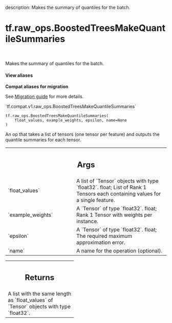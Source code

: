 description: Makes the summary of quantiles for the batch.

<div itemscope itemtype="http://developers.google.com/ReferenceObject">
<meta itemprop="name" content="tf.raw_ops.BoostedTreesMakeQuantileSummaries" />
<meta itemprop="path" content="Stable" />
</div>

# tf.raw_ops.BoostedTreesMakeQuantileSummaries

<!-- Insert buttons and diff -->

<table class="tfo-notebook-buttons tfo-api nocontent" align="left">

</table>



Makes the summary of quantiles for the batch.

<section class="expandable">
  <h4 class="showalways">View aliases</h4>
  <p>
<b>Compat aliases for migration</b>
<p>See
<a href="https://www.tensorflow.org/guide/migrate">Migration guide</a> for
more details.</p>
<p>`tf.compat.v1.raw_ops.BoostedTreesMakeQuantileSummaries`</p>
</p>
</section>

<pre class="devsite-click-to-copy prettyprint lang-py tfo-signature-link">
<code>tf.raw_ops.BoostedTreesMakeQuantileSummaries(
    float_values, example_weights, epsilon, name=None
)
</code></pre>



<!-- Placeholder for "Used in" -->

An op that takes a list of tensors (one tensor per feature) and outputs the
quantile summaries for each tensor.

<!-- Tabular view -->
 <table class="responsive fixed orange">
<colgroup><col width="214px"><col></colgroup>
<tr><th colspan="2"><h2 class="add-link">Args</h2></th></tr>

<tr>
<td>
`float_values`
</td>
<td>
A list of `Tensor` objects with type `float32`.
float; List of Rank 1 Tensors each containing values for a single feature.
</td>
</tr><tr>
<td>
`example_weights`
</td>
<td>
A `Tensor` of type `float32`.
float; Rank 1 Tensor with weights per instance.
</td>
</tr><tr>
<td>
`epsilon`
</td>
<td>
A `Tensor` of type `float32`.
float; The required maximum approximation error.
</td>
</tr><tr>
<td>
`name`
</td>
<td>
A name for the operation (optional).
</td>
</tr>
</table>



<!-- Tabular view -->
 <table class="responsive fixed orange">
<colgroup><col width="214px"><col></colgroup>
<tr><th colspan="2"><h2 class="add-link">Returns</h2></th></tr>
<tr class="alt">
<td colspan="2">
A list with the same length as `float_values` of `Tensor` objects with type `float32`.
</td>
</tr>

</table>

